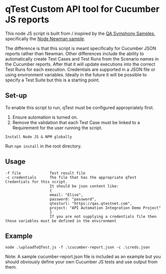 # qTest Custom API tool for Cucumber JS reports

This node JS script is built from / inspired by the [QA Symphony Samples](https://github.com/QASymphony/qtest-api-samples), specifically the [Node Newman sample](https://github.com/QASymphony/qtest-api-samples/tree/master/node).

The difference is that this script is meant specifically for Cucumber JSON reports rather than Newman. Other differences include the ability to automatically create Test Cases and Test Runs from the Scenario names in the Cucumber reports. After that it will update executions into the correct Test Runs for each execution. Credentials are supported in a JSON file or using environment variables. Ideally in the future it will be possible to specify a Test Suite but this is a starting point.

## Set-up

To enable this script to run, qTest must be configured appropriately first.

1. Ensure automation is turned on.
2. Remove the validation that each Test Case must be linked to a Requirement for the user running the script.

`Install Node JS & NPM globally`

Run `npm install` in the root directory.

## Usage

```
-f file             Test result file
-c credentials      The file that has the appropriate qTest Credentials for this script.
                    It should be json content like:
                    {
                    email: "Elise",
                    password: "password",
                    qtesturl: "https://qas.qtestnet.com",
                    project: "API Automation Integration Demo Project"
                    }
                    If you are not supplying a credentials file then those variables must be defined in the environment
```

## Example

`node .\uploadToQTest.js -f .\cucumber-report.json -c .\creds.json`

Note: A sample cucumber-report.json file is included as an example but you should obviously define your own Cucumber JS tests and use output from them.
